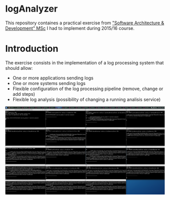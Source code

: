 # logAnalyzer

This repository containes a practical exercise from ["Software Architecture & Development" MSc](http://www.etsisi.upm.es/titulo-experto-en-arquitectura-y-desarrollo-software) I had to implement during 2015/16 course.

# Introduction
The exercise consists in the implementation of a log processing system that should allow:
* One or more applications sending logs
* One or more systems sending logs
* Flexible configuration of the log processing pipeline (remove, change or add steps)
* Flexible log analysis (possibility of changing a running analisis service)

<img src="https://github.com/alb3rtobr/logAnalyzer/blob/master/images/logAnalyzer1.PNG?raw=true" width=1024/>
